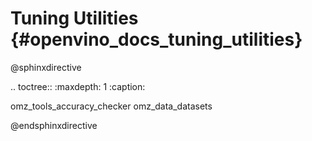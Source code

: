 # Tuning Utilities {#openvino_docs_tuning_utilities}

@sphinxdirective

.. toctree::
   :maxdepth: 1
   :caption: 
   
   omz_tools_accuracy_checker
   omz_data_datasets

@endsphinxdirective